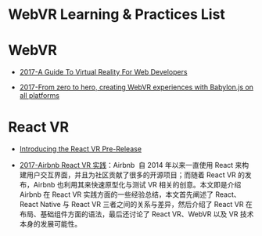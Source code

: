# WebVR Learning & Practices List

# WebVR

- [2017-A Guide To Virtual Reality For Web Developers](https://parg.co/bDE)

- [2017-From zero to hero, creating WebVR experiences with Babylon.js on all platforms](https://parg.co/b1i)

# React VR

- [Introducing the React VR Pre-Release](https://developer.oculus.com/blog/introducing-the-react-vr-pre-release/)

- [2017-Airbnb React VR 实践](https://parg.co/bFC)：Airbnb  自 2014 年以来一直使用 React 来构建用户交互界面，并且为社区贡献了很多的开源项目；而随着 React VR 的发布，Airbnb 也利用其来快速原型化与测试 VR 相关的创意。本文即是介绍 Airbnb 在 React VR 实践方面的一些经验总结，本文首先阐述了 React、React Native 与 React VR 三者之间的关系与差异，然后介绍了 React VR 在布局、基础组件方面的语法，最后还讨论了 React VR、WebVR 以及 VR 技术本身的发展可能性。
